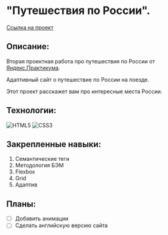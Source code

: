 # "Путешествия по России".

[Ссылка на проект](https://dmitriyledovskih.github.io/russian-travel)

## Описание:

Вторая проектная работа про путешествия по России от [Яндекс.Практикума](https://practicum.yandex.ru/).

Адаптивный сайт о путешествие по России на поезде.

Этот проект расскажет вам про интересные места России.

## Технологии:
![HTML5](https://img.shields.io/badge/HTML5-333?style=for-the-badge&logo=html5&logoColor=E34F26)
![CSS3](https://img.shields.io/badge/CSS3-333?style=for-the-badge&logo=css3&logoColor=1572B6)

## Закрепленные навыки:

1. Семантические теги
2. Методология БЭМ
3. Flexbox
4. Grid
5. Адаптив

## Планы:

- [ ] Добавить анимации
- [ ] Сделать английскую версию сайта
